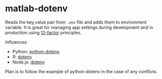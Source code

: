 # matlab-dotenv

Reads the key,value pair from `.env` file and adds them to environment
variable. It is great for managing app settings during development and
in production using [12-factor](http://12factor.net/) principles.

Influences:

- Python: [python-dotenv](https://github.com/theskumar/python-dotenv)
- R: [dotenv](https://github.com/gaborcsardi/dotenv)
- Node.js: [dotenv](https://github.com/motdotla/dotenv)

Plan is to follow the example of python-dotenv in the case of any conflicts.
